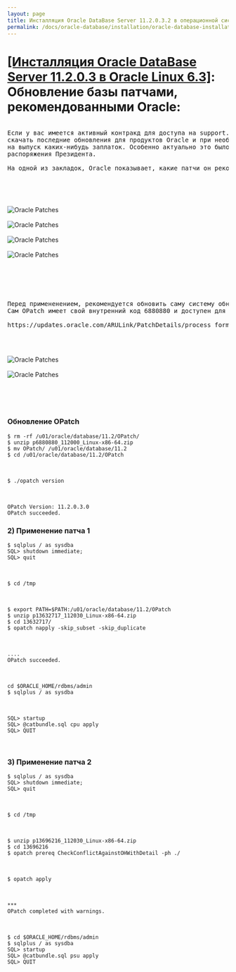 ```yaml
---
layout: page
title: Инсталляция Oracle DataBase Server 11.2.0.3.2 в операционной системе Oracle Linux 6.3 x86_64
permalink: /docs/oracle-database/installation/oracle-database-installation/single-instance/simple/linux/6.3/oracle/11.2/oracle-psu-update/
---
```


# <a href="/docs/oracle-database/installation/oracle-database-installation/single-instance/simple/linux/6.3/oracle/11.2/">[Инсталляция Oracle DataBase Server 11.2.0.3 в Oracle Linux 6.3]</a>: Обновление базы патчами, рекомендованными Oracle:


<pre>

Если у вас имеется активный контракд для доступа на support.oracle.com, вы можете
скачать последние обновления для продуктов Oracle и при необходимости сделать запрос в тех поддержку, в т.ч.
на выпуск каких-нибудь заплаток. Особенно актуально это было в период, когда менялись часовые пояся из за
распоряжения Президента.

На одной из закладок, Oracle показывает, какие патчи он рекомендует применить.

</pre>

<br/><br/>

<img src="http://img.oradba.net/img/oracle/database/simple/11.2/OraclePatches_01.PNG" border="0" alt="Oracle Patches"><br/><br/>
<img src="http://img.oradba.net/img/oracle/database/simple/11.2/OraclePatches_02.PNG" border="0" alt="Oracle Patches"><br/><br/>
<img src="http://img.oradba.net/img/oracle/database/simple/11.2/OraclePatches_03.PNG" border="0" alt="Oracle Patches"><br/><br/>
<img src="http://img.oradba.net/img/oracle/database/simple/11.2/OraclePatches_04.PNG" border="0" alt="Oracle Patches"><br/><br/>



<br/><br/>

<pre>

Перед примененением, рекомендуется обновить саму систему обновления патчей, которая называется OPatch.
Сам OPatch имеет свой внутренний код 6880880 и доступен для скачивания:

https://updates.oracle.com/ARULink/PatchDetails/process_form?patch_num=6880880
</pre>

<br/><br/>


<img src="http://img.oradba.net/img/oracle/database/simple/11.2/OraclePatches_05.PNG" border="0" alt="Oracle Patches"><br/><br/>
<img src="http://img.oradba.net/img/oracle/database/simple/11.2/OraclePatches_06.PNG" border="0" alt="Oracle Patches"><br/><br/>


<br/><br/>

### Обновление OPatch


	$ rm -rf /u01/oracle/database/11.2/OPatch/
	$ unzip p6880880_112000_Linux-x86-64.zip
	$ mv OPatch/ /u01/oracle/database/11.2
	$ cd /u01/oracle/database/11.2/OPatch


<br/>

	$ ./opatch version



<br/>

	OPatch Version: 11.2.0.3.0
	OPatch succeeded.



### 2) Применение патча 1


	$ sqlplus / as sysdba
	SQL> shutdown immediate;
	SQL> quit



<br/>

	$ cd /tmp

<br/>

	$ export PATH=$PATH:/u01/oracle/database/11.2/OPatch
	$ unzip p13632717_112030_Linux-x86-64.zip
	$ cd 13632717/
	$ opatch napply -skip_subset -skip_duplicate



<br/>

	....
	OPatch succeeded.


<br/>

	cd $ORACLE_HOME/rdbms/admin
	$ sqlplus / as sysdba

<br/>

	SQL> startup
	SQL> @catbundle.sql cpu apply
	SQL> QUIT


<br/>


### 3) Применение патча 2

	$ sqlplus / as sysdba
	SQL> shutdown immediate;
	SQL> quit

<br/>

	$ cd /tmp

<br/>

	$ unzip p13696216_112030_Linux-x86-64.zip
	$ cd 13696216
	$ opatch prereq CheckConflictAgainstOHWithDetail -ph ./


<br/>

	$ opatch apply

<br/>

	***
	OPatch completed with warnings.

<br/>

	$ cd $ORACLE_HOME/rdbms/admin
	$ sqlplus / as sysdba
	SQL> startup
	SQL> @catbundle.sql psu apply
	SQL> QUIT
